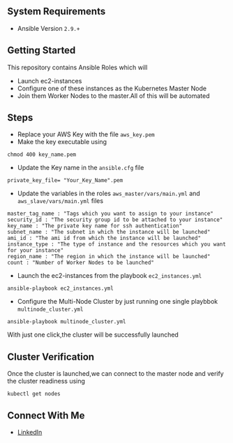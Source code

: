 System Requirements
------------
- Ansible Version ```2.9.+```

Getting Started
------------
This repository contains Ansible Roles which will 
- Launch ec2-instances 
- Configure one of these instances as the Kubernetes Master Node 
- Join them Worker Nodes to the master.All of this will be automated

Steps
------------
- Replace your AWS Key with the file ```aws_key.pem```
- Make the key executable using 
```
chmod 400 key_name.pem
```
- Update the Key name in the ```ansible.cfg``` file
```
private_key_file= "Your_Key_Name".pem
```
- Update the variables in the roles ```aws_master/vars/main.yml``` and ```aws_slave/vars/main.yml``` files 
```
master_tag_name : "Tags which you want to assign to your instance"
security_id : "The security group id to be attached to your instance"
key_name : "The private key name for ssh authentication"
subnet_name : "The subnet in which the instance will be launched"
ami_id : "The ami id from which the instance will be launched"
instance_type : "The type of instance and the resources which you want for your instance"
region_name : "The region in which the instance will be launched"
count : "Number of Worker Nodes to be launched" 

```

- Launch the ec2-instances from the playbook ```ec2_instances.yml```
```
ansible-playbook ec2_instances.yml
```
- Configure the Multi-Node Cluster by just running one single playbbok ```multinode_cluster.yml```
```
ansible-playbook multinode_cluster.yml
```
With just one click,the cluster will be successfully launched

Cluster Verification
------------
Once the cluster is launched,we can connect to the master node and verify the cluster readiness using
```
kubectl get nodes
```
Connect With Me
------------
- [LinkedIn](https://www.linkedin.com/in/juzer-patanwala-7b1963173)
